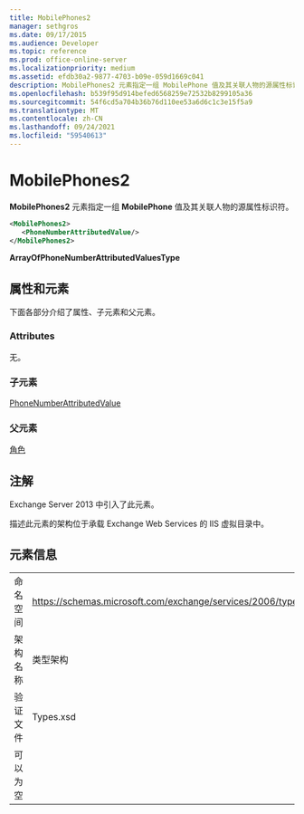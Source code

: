 ```yaml
---
title: MobilePhones2
manager: sethgros
ms.date: 09/17/2015
ms.audience: Developer
ms.topic: reference
ms.prod: office-online-server
ms.localizationpriority: medium
ms.assetid: efdb30a2-9877-4703-b09e-059d1669c041
description: MobilePhones2 元素指定一组 MobilePhone 值及其关联人物的源属性标识符。
ms.openlocfilehash: b539f95d914befed6568259e72532b8299105a36
ms.sourcegitcommit: 54f6cd5a704b36b76d110ee53a6d6c1c3e15f5a9
ms.translationtype: MT
ms.contentlocale: zh-CN
ms.lasthandoff: 09/24/2021
ms.locfileid: "59540613"
---
```

# <a name="mobilephones2"></a>MobilePhones2

**MobilePhones2** 元素指定一组 **MobilePhone** 值及其关联人物的源属性标识符。 
  
```XML
<MobilePhones2>
   <PhoneNumberAttributedValue/>
</MobilePhones2>
```

 **ArrayOfPhoneNumberAttributedValuesType**
## <a name="attributes-and-elements"></a>属性和元素

下面各部分介绍了属性、子元素和父元素。
  
### <a name="attributes"></a>Attributes

无。
  
### <a name="child-elements"></a>子元素

[PhoneNumberAttributedValue](phonenumberattributedvalue.md)
  
### <a name="parent-elements"></a>父元素

[角色](persona.md)
  
## <a name="remarks"></a>注解

Exchange Server 2013 中引入了此元素。
  
描述此元素的架构位于承载 Exchange Web Services 的 IIS 虚拟目录中。
  
## <a name="element-information"></a>元素信息

|||
|:-----|:-----|
|命名空间  <br/> |https://schemas.microsoft.com/exchange/services/2006/types  <br/> |
|架构名称  <br/> |类型架构  <br/> |
|验证文件  <br/> |Types.xsd  <br/> |
|可以为空  <br/> ||
   

